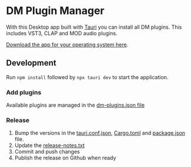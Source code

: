 # DM Plugin Manager

With this Desktop app built with [Tauri](https://tauri.app/) you can install all DM plugins.
This includes VST3, CLAP and MOD audio plugins.

[Download the app for your operating system here](https://github.com/davemollen/dm-plugin-manager/releases).

## Development

Run `npm install` followed by `npx tauri dev` to start the application.

### Add plugins

Available plugins are managed in the [dm-plugins.json file](./src-tauri/resources/dm-plugins.json)

### Release

1. Bump the versions in the [tauri.conf.json](./src-tauri/tauri.conf.json), [Cargo.toml](./src-tauri/Cargo.toml) and [package.json](./package.json) file.
2. Update the [release-notes.txt](./release-notes.txt)
3. Commit and push changes
4. Publish the release on Github when ready

